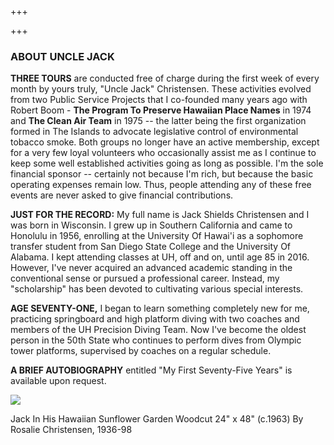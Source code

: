 +++

+++
<h3>ABOUT UNCLE JACK</h3> <p> <strong>THREE TOURS</strong> are conducted free of charge during the first week of every month by yours truly, "Uncle Jack" Christensen. These activities evolved from two Public Service Projects that I co-founded many years ago with Robert Boom -­ <strong>The Program To Preserve Hawaiian Place Names</strong> in 1974 and <strong>The Clean Air Team</strong> in 1975 -- the latter being the first organization formed in The Islands to advocate legislative control of environmental tobacco smoke. Both groups no longer have an active membership, except for a very few loyal volunteers who occasionally assist me as I continue to keep some well established activities going as long as possible. I'm the sole financial sponsor -- certainly not because I'm rich, but because the basic operating expenses remain low. Thus, people attending any of these free events are never asked to give financial contributions. </p> <p> <strong>JUST FOR THE RECORD:</strong> My full name is Jack Shields Christensen and I was born in Wisconsin. I grew up in Southern California and came to Honolulu in 1956, enrolling at the University Of Hawai'i as a sophomore transfer student from San Diego State College and the University Of Alabama. I kept attending classes at UH, off and on, until age 85 in 2016. However, I've never acquired an advanced academic standing in the conventional sense or pursued a professional career. Instead, my "scholarship" has been devoted to cultivating various special interests. </p> <p> <strong> AGE SEVENTY-ONE,</strong> I began to learn something completely new for me, practicing springboard and high platform diving with two coaches and members of the UH Precision Diving Team. Now I've become the oldest person in the 50th State who continues to perform dives from Olympic tower platforms, supervised by coaches on a regular schedule. </p> <p> <strong>A BRIEF AUTOBIOGRAPHY</strong> entitled "My First Seventy-Five Years" is available upon request. </p>

![](/jack-in-his-hawaiian-sunflower-garden-woodcut-by-rosalie-christensen.png)

<p>Jack In His Hawaiian Sunflower Garden Woodcut 24" x 48" (c.1963) By Rosalie Christensen, 1936-98 </p>